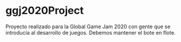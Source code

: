 # ggj2020Project

Proyecto realizado para la Global Game Jam 2020 con gente que se introducía al desarrollo de juegos. Debemos mantener el bote en flote.
